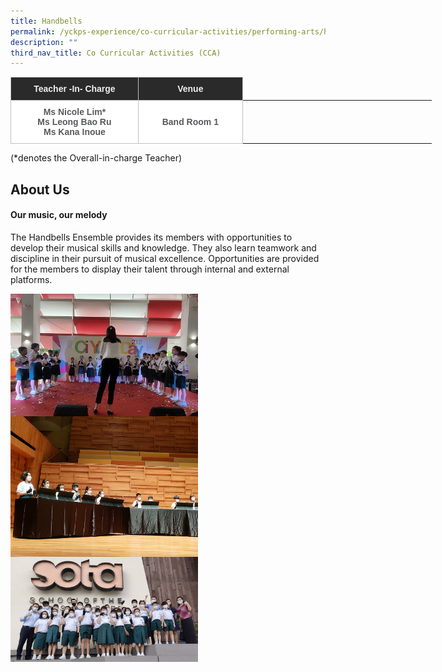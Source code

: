 ```yaml
---
title: Handbells
permalink: /yckps-experience/co-curricular-activities/performing-arts/handbells/
description: ""
third_nav_title: Co Curricular Activities (CCA)
---
```

<style type="text/css">
.tg  {border-collapse:collapse;border-spacing:0;}
.tg td{border-color:black;border-style:solid;border-width:1px;font-family:Arial, sans-serif;font-size:14px;
  overflow:hidden;padding:10px 5px;word-break:normal;}
.tg th{border-color:black;border-style:solid;border-width:1px;font-family:Arial, sans-serif;font-size:14px;
  font-weight:normal;overflow:hidden;padding:10px 5px;word-break:normal;}
.tg .tg-12c9{background-color:#FFF;border-color:#c0c0c0;color:#58595B;font-weight:bold;text-align:center;vertical-align:top}
.tg .tg-qira{background-color:#FFF;border-color:#c0c0c0;color:#58595B;text-align:center;vertical-align:middle}
.tg .tg-lh01{background-color:#2A2A2A;border-color:#c0c0c0;color:#EEE;font-weight:bold;text-align:center;vertical-align:top}
.tg .tg-1hqx{background-color:#FFF;border-color:#c0c0c0;color:#58595B;font-weight:bold;text-align:center;vertical-align:middle}
</style>
<table class="tg" style="undefined;table-layout: fixed; width: 674px">
<colgroup>
<col style="width: 204.003906px">
<col style="width: 167.003906px">
<col style="width: 134.003906px">
<col style="width: 169.003906px">
</colgroup>
<thead>
  <tr>
    <th class="tg-lh01">Teacher -In- Charge </th>
    <th class="tg-lh01">Venue </th>
    </tr>
</thead>
<tbody>
  <tr>
    <td class="tg-12c9"><span style="background-color:initial">Ms Nicole Lim*<br>Ms Leong Bao Ru<br>Ms Kana Inoue</span></td>
    <td class="tg-1hqx">Band Room 1 </td>
    </tr>
</tbody>
</table>

(\*denotes the Overall-in-charge Teacher)&nbsp;  

About Us
-----

#### **Our music, our melody**  

The Handbells Ensemble provides its members with opportunities to develop their musical skills and knowledge. They also learn teamwork and discipline in their pursuit of musical excellence. Opportunities are provided for the members to display their talent through internal and external platforms.

<img src="/images/2023/CCA/handbell%20-%20cyd%202022%20-%20yu%20xin%20stella.jpg" style="width:300px;height:auto;" align="center">
<br>
<img src="/images/2023/CCA/handbell%204%20-%20yu%20xin%20stella.jpg" style="width:300px;height:auto;" align="center">
<br>
<img src="/images/2023/CCA/handbell%201%20-%20yu%20xin%20stella.jpg" style="width:300px;height:auto;" align="center">